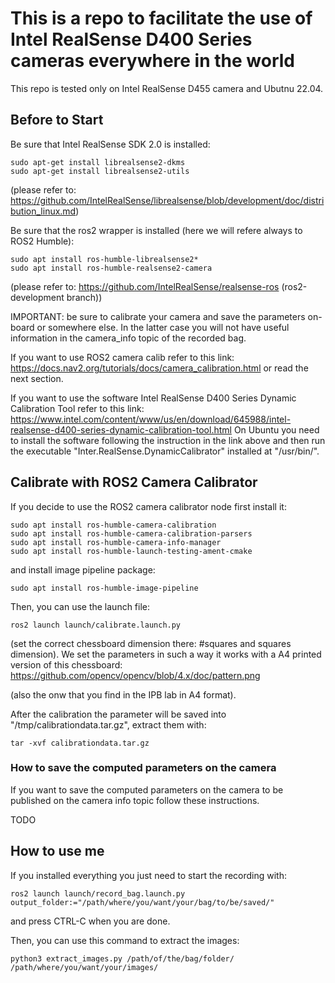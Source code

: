 # This is a repo to facilitate the use of Intel RealSense D400 Series cameras everywhere in the world

This repo is tested only on Intel RealSense D455 camera and Ubutnu 22.04.

## Before to Start
Be sure that Intel RealSense SDK 2.0 is installed:

```
sudo apt-get install librealsense2-dkms
sudo apt-get install librealsense2-utils
```

(please refer to: https://github.com/IntelRealSense/librealsense/blob/development/doc/distribution_linux.md)

Be sure that the ros2 wrapper is installed (here we will refere always to ROS2 Humble):

```
sudo apt install ros-humble-librealsense2*
sudo apt install ros-humble-realsense2-camera
```

(please refer to: https://github.com/IntelRealSense/realsense-ros (ros2-development branch))

IMPORTANT: be sure to calibrate your camera and save the parameters on-board or somewhere else.
In the latter case you will not have useful information in the camera_info topic of the recorded bag.

If you want to use ROS2 camera calib refer to this link:
https://docs.nav2.org/tutorials/docs/camera_calibration.html
or read the next section.

If you want to use the software Intel RealSense D400 Series Dynamic Calibration Tool refer to this link:
https://www.intel.com/content/www/us/en/download/645988/intel-realsense-d400-series-dynamic-calibration-tool.html
On Ubuntu you need to install the software following the instruction in the link above and then run the executable "Inter.RealSense.DynamicCalibrator" installed at "/usr/bin/".


## Calibrate with ROS2 Camera Calibrator
If you decide to use the ROS2 camera calibrator node first install it:

```
sudo apt install ros-humble-camera-calibration
sudo apt install ros-humble-camera-calibration-parsers
sudo apt install ros-humble-camera-info-manager
sudo apt install ros-humble-launch-testing-ament-cmake
```

and install image pipeline package:

```
sudo apt install ros-humble-image-pipeline
```

Then, you can use the launch file:

```
ros2 launch launch/calibrate.launch.py
```

(set the correct chessboard dimension there: #squares and squares dimension).
We set the parameters in such a way it works with a A4 printed version of this chessboard:
https://github.com/opencv/opencv/blob/4.x/doc/pattern.png

(also the onw that you find in the IPB lab in A4 format).

After the calibration the parameter will be saved into "/tmp/calibrationdata.tar.gz", extract them with:

```
tar -xvf calibrationdata.tar.gz
```

### How to save the computed parameters on the camera
If you want to save the computed parameters on the camera to be published on the camera info topic follow these instructions.

TODO

## How to use me
If you installed everything you just need to start the recording with:

```
ros2 launch launch/record_bag.launch.py output_folder:="/path/where/you/want/your/bag/to/be/saved/"
```

and press CTRL-C when you are done.

Then, you can use this command to extract the images:

```
python3 extract_images.py /path/of/the/bag/folder/ /path/where/you/want/your/images/
```
